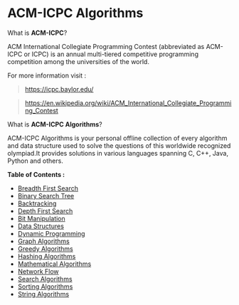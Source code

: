 # ACM-ICPC Algorithms

What is **ACM-ICPC**?

ACM International Collegiate Programming Contest (abbreviated as ACM-ICPC or ICPC) is an annual multi-tiered competitive programming competition among the universities of the world.

For more information visit : 

>https://icpc.baylor.edu/

>https://en.wikipedia.org/wiki/ACM_International_Collegiate_Programming_Contest

What is **ACM-ICPC Algorithms**?

ACM-ICPC Algorithms is your personal offline collection of every algorithm and data structure used to solve the questions of this worldwide recognized olympiad.It provides solutions in various languages spanning C, C++, Java, Python and others.


**Table of Contents :**

* [Breadth First Search](/BFS)
* [Binary Search Tree](/BST)
* [Backtracking](/BackTracking)
* [Depth First Search](/DFS)
* [Bit Manipulation](/BitManipulation)
* [Data Structures](/Data%20Structures)
* [Dynamic Programming](/DP)
* [Graph Algorithms](/Graph) 
* [Greedy Algorithms](/Greedy/Kruskal’sMinimumSpanningTree)
* [Hashing Algorithms](/Hashing) 
* [Mathematical Algorithms](/Math)
* [Network Flow](/NetworkFlow)
* [Search Algorithms](/Search) 
* [Sorting Algorithms](/Sorting)
* [String Algorithms](/String)
